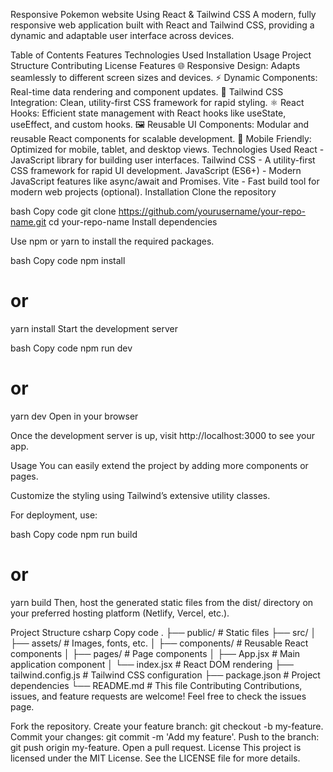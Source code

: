 Responsive Pokemon website Using React & Tailwind CSS
A modern, fully responsive web application built with React and Tailwind CSS, providing a dynamic and adaptable user interface across devices.

<!-- Replace with your actual project screenshot -->

Table of Contents
Features
Technologies Used
Installation
Usage
Project Structure
Contributing
License
Features
🌐 Responsive Design: Adapts seamlessly to different screen sizes and devices.
⚡ Dynamic Components: Real-time data rendering and component updates.
🎨 Tailwind CSS Integration: Clean, utility-first CSS framework for rapid styling.
⚛️ React Hooks: Efficient state management with React hooks like useState, useEffect, and custom hooks.
🖼️ Reusable UI Components: Modular and reusable React components for scalable development.
📱 Mobile Friendly: Optimized for mobile, tablet, and desktop views.
Technologies Used
React - JavaScript library for building user interfaces.
Tailwind CSS - A utility-first CSS framework for rapid UI development.
JavaScript (ES6+) - Modern JavaScript features like async/await and Promises.
Vite - Fast build tool for modern web projects (optional).
Installation
Clone the repository

bash
Copy code
git clone https://github.com/yourusername/your-repo-name.git
cd your-repo-name
Install dependencies

Use npm or yarn to install the required packages.

bash
Copy code
npm install
# or
yarn install
Start the development server

bash
Copy code
npm run dev
# or
yarn dev
Open in your browser

Once the development server is up, visit http://localhost:3000 to see your app.

Usage
You can easily extend the project by adding more components or pages.

Customize the styling using Tailwind’s extensive utility classes.

For deployment, use:

bash
Copy code
npm run build
# or
yarn build
Then, host the generated static files from the dist/ directory on your preferred hosting platform (Netlify, Vercel, etc.).

Project Structure
csharp
Copy code
.
├── public/            # Static files
├── src/
│   ├── assets/        # Images, fonts, etc.
│   ├── components/    # Reusable React components
│   ├── pages/         # Page components
│   ├── App.jsx        # Main application component
│   └── index.jsx      # React DOM rendering
├── tailwind.config.js # Tailwind CSS configuration
├── package.json       # Project dependencies
└── README.md          # This file
Contributing
Contributions, issues, and feature requests are welcome! Feel free to check the issues page.

Fork the repository.
Create your feature branch: git checkout -b my-feature.
Commit your changes: git commit -m 'Add my feature'.
Push to the branch: git push origin my-feature.
Open a pull request.
License
This project is licensed under the MIT License. See the LICENSE file for more details.
